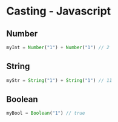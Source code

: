 # Casting - Javascript

## Number

~~~javascript
myInt = Number("1") + Number("1") // 2
~~~

## String

~~~javascript
myStr = String("1") + String("1") // 11
~~~

## Boolean

~~~javascript
myBool = Boolean("1") // true
~~~
